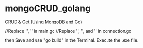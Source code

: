 # mongoCRUD_golang
CRUD &amp; Get (Using MongoDB and Go)

//Replace '<database-name>', '<collection-name>'   in main.go
//Replace '<username>', '<password>', and '<clustername>'   in connection.go
  
then Save and use "go build" in the Terminal.
Execute the .exe file.

